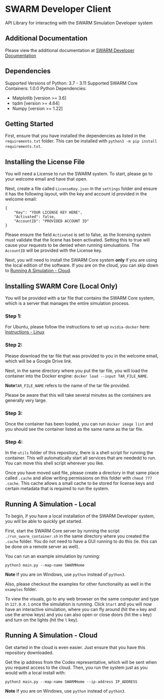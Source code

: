# SWARM Developer Client
API Library for interacting with the SWARM Simulation Developer system
  
## Additional Documentation
Please view the additional documentation at [SWARM Developer Documentation](https://codexlabsllc.github.io/SWARMSimFirmware/)
  
## Dependencies
Supported Versions of Python: 3.7 - 3.11
Supported SWARM Core Containers: 1.0.0
Python Dependencies:
- Matplotlib [version >= 3.6]
- tqdm [version >= 4.64]
- Numpy [version >= 1.22]

## Getting Started
First, ensure that you have installed the dependencies as listed in
the `requirements.txt` folder. This can be installed with `python3 -m pip install requirements.txt`.
  
## Installing the License File
You will need a License to run the SWARM system. To start, please go to your
welcome email and have that open.
  
Next, create a file called `LicenseKey.json` in the `settings` folder and ensure it has the following
layout, with the key and account id provided in the welcome email:
```
{
    "Key": "YOUR LICENSE KEY HERE",
    "Activated": false,
    "AccountID": "PROVIDED ACCOUNT ID"
}
```
Please ensure the field `Activated` is set to false, as the licensing system
must validate that the licene has been activated. Setting this to true will
cause your requests to be denied when running simuluations. The `AccountID` will be provided with the License key.
  
Next, you will need to install the SWARM Core system **only** if you are using
the local edition of the software. If you are on the cloud, you can skip down to
[Running A Simulation - Cloud](#running-a-simulation---cloud).
  
## Installing SWARM Core (Local Only)
You will be provided with a tar file that contains the SWARM Core system,
which is a server that manages the entire simulation process.

### Step 1:
For Ubuntu, please follow the instructions to set up `nvidia-docker` here: [Instructions - Linux](https://docs.nvidia.com/datacenter/cloud-native/container-toolkit/install-guide.html)
  
### Step 2:
Please download the tar file that was provided to you in the welcome email,
which will be a Google Drive link.
  
Next, in the same directory where you put the tar file, you will load the container into the Docker engine: `docker load --input TAR_FILE_NAME`.
  
**Note**`TAR_FILE_NAME` refers to the name of the tar file provided.
  
Please be aware that this will take several minutes as the containers are generally very large.
  
### Step 3:
Once the container has been loaded, you can run `docker image list` and you should see the container listed
as the same name as the tar file.
  
### Step 4:
In the `utils` folder of this repository, there is a shell script for running the container. This will
automatically start all services that are neededd to run. You can move this shell script wherever you like.
  
Once you have moved said file, please create a directory in that same place called `.cache` and allow writing
permissions on this folder with `chmod 777 .cache`. This cache allows a small cache to be stored for license keys
and certain metadata that is required to run the system.
  
## Running A Simulation - Local
To begin, if you have a local installation of the SWARM Developer system, you
will be able to quickly get started.
  
First, start the SWARM Core server by running the script `./run_swarm_container.sh` in the same directory where you created the `.cache` folder. You do not need to have a GUI
running to do this (ie. this can be done on a remote server as well).
  
You can run an example simulation by running:
```
python3 main.py --map-name SWARMHome
```
**Note** If you are on Windows, use `python` instead of `python3`.
  
Also, please checkout the examples for other functionality as well in the `examples` folder.
  
To view the visuals, go to any web browser on the same computer and type in `127.0.0.1` once the simulation
is running. Click `Start` and you will now have an interactive simulation, where you can fly around (hit the `m` key and use the arrow keys) 
and you can also open or close doors (hit the `o` key) and turn on the lights (hit the `l` key).

## Running A Simulation - Cloud
Get started in the cloud is even easier. Just ensure that you have this repository
downloaded.
  
Get the ip address from the Codex representative, which will be sent when you
request access to the cloud. Then, you run the system just as you would with a local
install with:
```
python3 main.py --map-name SWARMHome --ip-address IP_ADDRESS
```
**Note** If you are on Windows, use `python` instead of `python3`.

